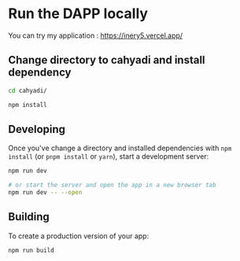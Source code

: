 # Run the DAPP locally

You can try my application : https://inery5.vercel.app/

## Change directory to cahyadi and install dependency

```bash
cd cahyadi/
```

```bash
npm install
```

## Developing

Once you've change a directory and installed dependencies with `npm install` (or `pnpm install` or `yarn`), start a development server:

```bash
npm run dev

# or start the server and open the app in a new browser tab
npm run dev -- --open
```

## Building

To create a production version of your app:

```bash
npm run build
```
